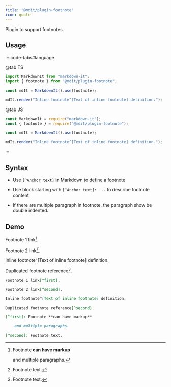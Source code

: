```yaml
---
title: "@mdit/plugin-footnote"
icon: quote
---
```


Plugin to support footnotes.

<!-- more -->

## Usage

::: code-tabs#language

@tab TS

```ts
import MarkdownIt from "markdown-it";
import { footnote } from "@mdit/plugin-footnote";

const mdIt = MarkdownIt().use(footnote);

mdIt.render("Inline footnote^[Text of inline footnote] definition.");
```

@tab JS

```ts
const MarkdownIt = require("markdown-it");
const { footnote } = require("@mdit/plugin-footnote");

const mdIt = MarkdownIt().use(footnote);

mdIt.render("Inline footnote^[Text of inline footnote] definition.");
```

:::

## Syntax

- Use `[^Anchor text]` in Markdown to define a footnote

- Use block starting with `[^Anchor text]: ...` to describe footnote content

- If there are multiple paragraph in footnote, the paragraph show be double indented.

## Demo

Footnote 1 link[^first].

Footnote 2 link[^second].

Inline footnote^[Text of inline footnote] definition.

Duplicated footnote reference[^second].

[^first]: Footnote **can have markup**

    and multiple paragraphs.

[^second]: Footnote text.

```md
Footnote 1 link[^first].

Footnote 2 link[^second].

Inline footnote^[Text of inline footnote] definition.

Duplicated footnote reference[^second].

[^first]: Footnote **can have markup**

    and multiple paragraphs.

[^second]: Footnote text.
```
